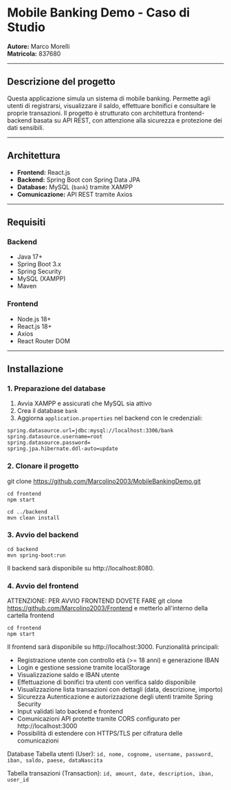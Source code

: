 # Mobile Banking Demo - Caso di Studio

**Autore:** Marco Morelli  
**Matricola:** 837680

---

## Descrizione del progetto

Questa applicazione simula un sistema di mobile banking. Permette agli utenti di registrarsi, visualizzare il saldo, effettuare bonifici e consultare le proprie transazioni. Il progetto è strutturato con architettura frontend-backend basata su API REST, con attenzione alla sicurezza e protezione dei dati sensibili.

---

## Architettura

- **Frontend:** React.js
- **Backend:** Spring Boot con Spring Data JPA
- **Database:** MySQL (`bank`) tramite XAMPP
- **Comunicazione:** API REST tramite Axios

---

## Requisiti

### Backend
- Java 17+
- Spring Boot 3.x
- Spring Security
- MySQL (XAMPP)
- Maven

### Frontend
- Node.js 18+
- React.js 18+
- Axios
- React Router DOM

---

## Installazione

### 1. Preparazione del database
1. Avvia XAMPP e assicurati che MySQL sia attivo
2. Crea il database `bank`
3. Aggiorna `application.properties` nel backend con le credenziali:
```properties
spring.datasource.url=jdbc:mysql://localhost:3306/bank
spring.datasource.username=root
spring.datasource.password=
spring.jpa.hibernate.ddl-auto=update

```
### 2. Clonare il progetto


git clone https://github.com/Marcolino2003/MobileBankingDemo.git
```
cd frontend
npm start
```
```
cd ../backend
mvn clean install
```

### 3. Avvio del backend
```
cd backend
mvn spring-boot:run
```
Il backend sarà disponibile su http://localhost:8080.

### 4. Avvio del frontend
ATTENZIONE: PER AVVIO FRONTEND DOVETE FARE git clone https://github.com/Marcolino2003/Frontend e metterlo all'interno della cartella frontend
```
cd frontend
npm start
```
Il frontend sarà disponibile su http://localhost:3000.
Funzionalità principali:
- Registrazione utente con controllo età (>= 18 anni) e generazione IBAN
- Login e gestione sessione tramite localStorage
- Visualizzazione saldo e IBAN utente
- Effettuazione di bonifici tra utenti con verifica saldo disponibile
- Visualizzazione lista transazioni con dettagli (data, descrizione, importo)
- Sicurezza Autenticazione e autorizzazione degli utenti tramite Spring Security
- Input validati lato backend e frontend
- Comunicazioni API protette tramite CORS configurato per http://localhost:3000
- Possibilità di estendere con HTTPS/TLS per cifratura delle comunicazioni

Database Tabella utenti (User):
`id, nome, cognome, username, password, iban, saldo, paese, dataNascita`

Tabella transazioni (Transaction):
`id, amount, date, description, iban, user_id`
